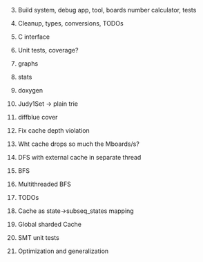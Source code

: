 

   
3. Build system, debug app, tool, boards number calculator, tests
4. Cleanup, types, conversions, TODOs
   
5. С interface
6.  Unit tests, coverage?
7.  graphs
8.  stats
9.  doxygen
10. Judy1Set -> plain trie
11. diffblue cover


12. Fix cache depth violation
13. Wht cache drops so much the Mboards/s?
14. DFS with external cache in separate thread
15. BFS
16. Multithreaded BFS
17. TODOs
18. Cache as state->subseq_states mapping
19. Global sharded Cache
20. SMT unit tests
21. Optimization and generalization







